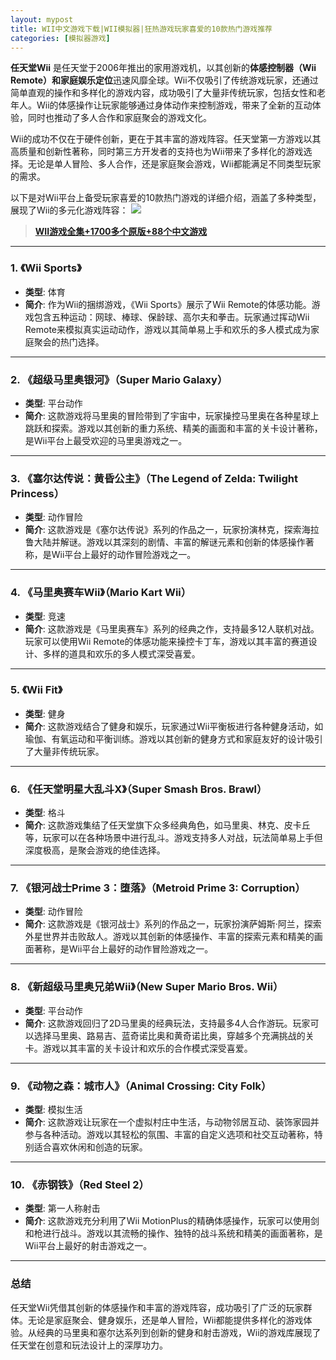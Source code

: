 ```yaml
---
layout: mypost
title: WII中文游戏下载|WII模拟器|狂热游戏玩家喜爱的10款热门游戏推荐
categories: [模拟器游戏]
---
```


**任天堂Wii** 是任天堂于2006年推出的家用游戏机，以其创新的**体感控制器（Wii Remote）**和**家庭娱乐定位**迅速风靡全球。Wii不仅吸引了传统游戏玩家，还通过简单直观的操作和多样化的游戏内容，成功吸引了大量非传统玩家，包括女性和老年人。Wii的体感操作让玩家能够通过身体动作来控制游戏，带来了全新的互动体验，同时也推动了多人合作和家庭聚会的游戏文化。

Wii的成功不仅在于硬件创新，更在于其丰富的游戏阵容。任天堂第一方游戏以其高质量和创新性著称，同时第三方开发者的支持也为Wii带来了多样化的游戏选择。无论是单人冒险、多人合作，还是家庭聚会游戏，Wii都能满足不同类型玩家的需求。

以下是对Wii平台上备受玩家喜爱的10款热门游戏的详细介绍，涵盖了多种类型，展现了Wii的多元化游戏阵容：
![](https://gcore.jsdelivr.net/gh/jikcc/jikcc.github.io/IMG/20250319202325724.jpg)

> **[WII游戏全集+1700多个原版+88个中文游戏](https://pan.quark.cn/s/74a5b54ccf48)**
---

### 1. **《Wii Sports》**
   - **类型**: 体育
   - **简介**: 作为Wii的捆绑游戏，《Wii Sports》展示了Wii Remote的体感功能。游戏包含五种运动：网球、棒球、保龄球、高尔夫和拳击。玩家通过挥动Wii Remote来模拟真实运动动作，游戏以其简单易上手和欢乐的多人模式成为家庭聚会的热门选择。

---

### 2. **《超级马里奥银河》（Super Mario Galaxy）**
   - **类型**: 平台动作
   - **简介**: 这款游戏将马里奥的冒险带到了宇宙中，玩家操控马里奥在各种星球上跳跃和探索。游戏以其创新的重力系统、精美的画面和丰富的关卡设计著称，是Wii平台上最受欢迎的马里奥游戏之一。

---

### 3. **《塞尔达传说：黄昏公主》（The Legend of Zelda: Twilight Princess）**
   - **类型**: 动作冒险
   - **简介**: 这款游戏是《塞尔达传说》系列的作品之一，玩家扮演林克，探索海拉鲁大陆并解谜。游戏以其深刻的剧情、丰富的解谜元素和创新的体感操作著称，是Wii平台上最好的动作冒险游戏之一。

---

### 4. **《马里奥赛车Wii》（Mario Kart Wii）**
   - **类型**: 竞速
   - **简介**: 这款游戏是《马里奥赛车》系列的经典之作，支持最多12人联机对战。玩家可以使用Wii Remote的体感功能来操控卡丁车，游戏以其丰富的赛道设计、多样的道具和欢乐的多人模式深受喜爱。

---

### 5. **《Wii Fit》**
   - **类型**: 健身
   - **简介**: 这款游戏结合了健身和娱乐，玩家通过Wii平衡板进行各种健身活动，如瑜伽、有氧运动和平衡训练。游戏以其创新的健身方式和家庭友好的设计吸引了大量非传统玩家。

---

### 6. **《任天堂明星大乱斗X》（Super Smash Bros. Brawl）**
   - **类型**: 格斗
   - **简介**: 这款游戏集结了任天堂旗下众多经典角色，如马里奥、林克、皮卡丘等，玩家可以在各种场景中进行乱斗。游戏支持多人对战，玩法简单易上手但深度极高，是聚会游戏的绝佳选择。

---

### 7. **《银河战士Prime 3：堕落》（Metroid Prime 3: Corruption）**
   - **类型**: 动作冒险
   - **简介**: 这款游戏是《银河战士》系列的作品之一，玩家扮演萨姆斯·阿兰，探索外星世界并击败敌人。游戏以其创新的体感操作、丰富的探索元素和精美的画面著称，是Wii平台上最好的动作冒险游戏之一。

---

### 8. **《新超级马里奥兄弟Wii》（New Super Mario Bros. Wii）**
   - **类型**: 平台动作
   - **简介**: 这款游戏回归了2D马里奥的经典玩法，支持最多4人合作游玩。玩家可以选择马里奥、路易吉、蓝奇诺比奥和黄奇诺比奥，穿越多个充满挑战的关卡。游戏以其丰富的关卡设计和欢乐的合作模式深受喜爱。

---

### 9. **《动物之森：城市人》（Animal Crossing: City Folk）**
   - **类型**: 模拟生活
   - **简介**: 这款游戏让玩家在一个虚拟村庄中生活，与动物邻居互动、装饰家园并参与各种活动。游戏以其轻松的氛围、丰富的自定义选项和社交互动著称，特别适合喜欢休闲和创造的玩家。

---

### 10. **《赤钢铁》（Red Steel 2）**
   - **类型**: 第一人称射击
   - **简介**: 这款游戏充分利用了Wii MotionPlus的精确体感操作，玩家可以使用剑和枪进行战斗。游戏以其流畅的操作、独特的战斗系统和精美的画面著称，是Wii平台上最好的射击游戏之一。

---

### 总结
任天堂Wii凭借其创新的体感操作和丰富的游戏阵容，成功吸引了广泛的玩家群体。无论是家庭聚会、健身娱乐，还是单人冒险，Wii都能提供多样化的游戏体验。从经典的马里奥和塞尔达系列到创新的健身和射击游戏，Wii的游戏库展现了任天堂在创意和玩法设计上的深厚功力。
